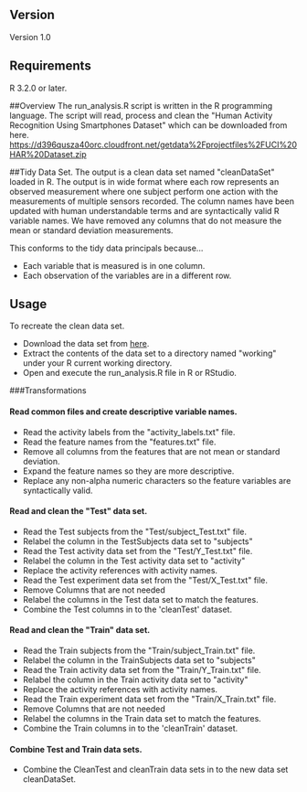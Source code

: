 ## Version
Version 1.0

## Requirements
R 3.2.0 or later.

##Overview
The run_analysis.R script is written in the R programming language. The script will read, process and clean the "Human Activity Recognition Using Smartphones Dataset" 
which can be downloaded from here. https://d396qusza40orc.cloudfront.net/getdata%2Fprojectfiles%2FUCI%20HAR%20Dataset.zip 

##Tidy Data Set.
The output is a clean data set named "cleanDataSet" loaded in R.
The output is in wide format where each row represents an observed measurement where one subject perform one action with the measurements of multiple sensors recorded.
The column names have been updated with human understandable terms and are syntactically valid R variable names.
We have removed any columns that do not measure the mean or standard deviation measurements.

This conforms to the tidy data principals because...
* Each variable that is measured is in one column.
* Each observation of the variables are in a different row.

## Usage
To recreate the clean data set.
* Download the data set from [here](https://d396qusza40orc.cloudfront.net/getdata%2Fprojectfiles%2FUCI%20HAR%20Dataset.zip).
* Extract the contents of the data set to a directory named "working" under your R current working directory.
* Open and execute the run_analysis.R file in R or RStudio.


###Transformations

#### Read common files and create descriptive variable names.
* Read the activity labels from the "activity_labels.txt" file.
* Read the feature names from the "features.txt" file.
* Remove all columns from the features that are not mean or standard deviation.
* Expand the feature names so they are more descriptive.
* Replace any non-alpha numeric characters so the feature variables are syntactically valid.

#### Read and clean the "Test" data set.
* Read the Test subjects from the "Test/subject_Test.txt" file.
* Relabel the column in the TestSubjects data set to "subjects"
* Read the Test activity data set from the "Test/Y_Test.txt" file.
* Relabel the column in the Test activity data set to "activity"
* Replace the activity references with activity names.
* Read the Test experiment data set from the "Test/X_Test.txt" file.
* Remove Columns that are not needed
* Relabel the columns in the Test data set to match the features.
* Combine the Test columns in to the 'cleanTest' dataset.

#### Read and clean the "Train" data set.
* Read the Train subjects from the "Train/subject_Train.txt" file.
* Relabel the column in the TrainSubjects data set to "subjects"
* Read the Train activity data set from the "Train/Y_Train.txt" file.
* Relabel the column in the Train activity data set to "activity"
* Replace the activity references with activity names.
* Read the Train experiment data set from the "Train/X_Train.txt" file.
* Remove Columns that are not needed
* Relabel the columns in the Train data set to match the features.
* Combine the Train columns in to the 'cleanTrain' dataset.

#### Combine Test and Train data sets.
* Combine the CleanTest and cleanTrain data sets in to the new data set cleanDataSet.











